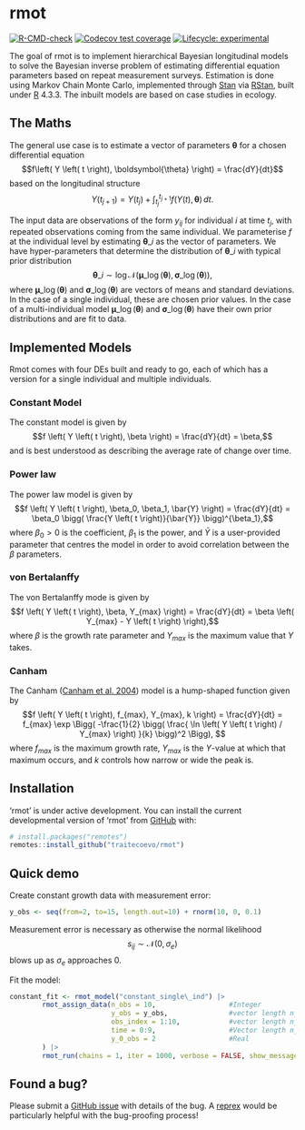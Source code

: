 
<!-- README.md is generated from README.Rmd. Please edit that file -->

# rmot

<!-- badges: start -->

[![R-CMD-check](https://github.com/traitecoevo/rmot/actions/workflows/R-CMD-check.yaml/badge.svg)](https://github.com/traitecoevo/rmot/actions/workflows/R-CMD-check.yaml)
[![Codecov test
coverage](https://codecov.io/gh/traitecoevo/rmot/branch/master/graph/badge.svg)](https://app.codecov.io/gh/traitecoevo/rmot?branch=master)
[![Lifecycle:
experimental](https://img.shields.io/badge/lifecycle-experimental-orange.svg)](https://lifecycle.r-lib.org/articles/stages.html#experimental)
<!-- badges: end -->

The goal of rmot is to implement hierarchical Bayesian longitudinal models to solve the Bayesian inverse problem of estimating differential equation parameters based on repeat measurement surveys. Estimation is done using Markov Chain Monte Carlo, implemented through
[Stan](https://mc-stan.org/) via [RStan](https://mc-stan.org/users/interfaces/rstan), built under [R](https://cran.r-project.org/) 4.3.3. The inbuilt models are based on case studies in ecology.

## The Maths

The general use case is to estimate a vector of parameters $\boldsymbol{\theta}$ for a chosen differential equation
$$f\left( Y \left( t \right), \boldsymbol{\theta} \right) = \frac{dY}{dt}$$ 
based on the longitudinal structure
$$Y \left( t_{j+1} \right) = Y\left( t_j \right) + \int_{t_j}^{t_{j+1}}f\left( Y \left( t \right), \boldsymbol{\theta} \right)\,dt. $$

The input data are observations of the form $y_{ij}$ for individual $i$ at time $t_j$, with repeated observations coming from the same individual. We parameterise $f$ at the individual level by estimating $\boldsymbol{\theta}\_i$ as the vector of parameters. We have hyper-parameters that determine the distribution of $\boldsymbol{\theta}\_i$ with typical prior distribution
$$\boldsymbol{\theta}\_i \sim \log \mathcal{N}\left(\boldsymbol{\mu}\_{\log\left(\boldsymbol{\theta}\right)}, \boldsymbol{\sigma}\_{\log \left( \boldsymbol{\theta} \right)}\right), $$ 
where $\boldsymbol{\mu}\_{\log\left(\boldsymbol{\theta}\right)}$ and $\boldsymbol{\sigma}\_{\log\left(\boldsymbol{\theta}\right)}$ are vectors of means and standard deviations. In the case of a single individual, these are chosen prior values. In the case of a multi-individual model $\boldsymbol{\mu}\_{\log\left(\boldsymbol{\theta}\right)}$ and $\boldsymbol{\sigma}\_{\log\left(\boldsymbol{\theta}\right)}$ have their own prior distributions and are fit to data.

## Implemented Models

Rmot comes with four DEs built and ready to go, each of which has a version for a single individual and multiple individuals.

### Constant Model

The constant model is given by
$$f \left( Y \left( t \right), \beta \right) = \frac{dY}{dt} = \beta,$$ 
and is best understood as describing the average rate of change over time.

### Power law

The power law model is given by
$$f \left( Y \left( t \right), \beta_0, \beta_1, \bar{Y} \right) = \frac{dY}{dt} = \beta_0 \bigg( \frac{Y \left( t \right)}{\bar{Y}} \bigg)^{\beta_1},$$ 
where $\beta_0>0$ is the coefficient, $\beta_1$ is the power, and $\bar{Y}$ is a user-provided parameter that centres the model in order to avoid correlation between the $\beta$ parameters.

### von Bertalanffy

The von Bertalanffy mode is given by
$$f \left( Y \left( t \right), \beta, Y_{max} \right) = \frac{dY}{dt} = \beta \left( Y_{max} - Y \left( t \right) \right),$$ 
where $\beta$ is the growth rate parameter and $Y_{max}$ is the maximum value that $Y$ takes.

### Canham

The Canham ([Canham et
al. 2004](https://doi.org/10.1890/1051-0761(2006)016%5B0540:NAOCTC%5D2.0.CO;2))
model is a hump-shaped function given by
$$f \left( Y \left( t \right), f_{max}, Y_{max}, k \right) = \frac{dY}{dt} = f_{max} \exp \Bigg( -\frac{1}{2} \bigg( \frac{ \ln \left( Y \left( t \right) / Y_{max} \right) }{k} \bigg)^2 \Bigg), $$ 
where $f_{max}$ is the maximum growth rate, $Y_{max}$ is the $Y$-value at which that maximum occurs, and $k$ controls how narrow or wide the peak is.

## 

## Installation

‘rmot’ is under active development. You can install the current
developmental version of ‘rmot’ from [GitHub](https://github.com/) with:

``` r
# install.packages("remotes")
remotes::install_github("traitecoevo/rmot")
```

## Quick demo

Create constant growth data with measurement error:

``` r
y_obs <- seq(from=2, to=15, length.out=10) + rnorm(10, 0, 0.1)
```

Measurement error is necessary as otherwise the normal likelihood
$$s_{ij} \sim \mathcal{N}\left( 0, \sigma_e \right)$$ 
blows up as $\sigma_e$ approaches 0.

Fit the model:

``` r
constant_fit <- rmot_model("constant_single\_ind") |>
        rmot_assign_data(n_obs = 10,                  #Integer
                         y_obs = y_obs,               #vector length n_obs
                         obs_index = 1:10,            #vector length n_obs
                         time = 0:9,                  #Vector length n_obs
                         y_0_obs = 2                  #Real
        ) |>
        rmot_run(chains = 1, iter = 1000, verbose = FALSE, show_messages = FALSE)
```

## Found a bug?

Please submit a [GitHub issue](https://github.com/traitecoevo/rmot/issues) with details of the bug. A [reprex](https://reprex.tidyverse.org/) would be particularly helpful with the bug-proofing process!
